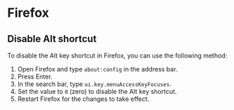 # Firefox

## Disable Alt shortcut

To disable the Alt key shortcut in Firefox, you can use the following method:

1. Open Firefox and type `about:config` in the address bar.
2. Press Enter.
3. In the search bar, type `ui.key.menuAccessKeyFocuses`.
4. Set the value to `0` (zero) to disable the Alt key shortcut.
5. Restart Firefox for the changes to take effect.

